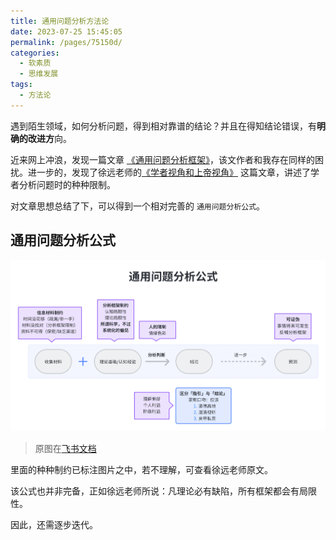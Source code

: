 ```yaml
---
title: 通用问题分析方法论
date: 2023-07-25 15:45:05
permalink: /pages/75150d/
categories: 
  - 软素质
  - 思维发展
tags: 
  - 方法论
---
```


遇到陌生领域，如何分析问题，得到相对靠谱的结论？并且在得知结论错误，有**明确的改进方**向。

近来网上冲浪，发现一篇文章 [《通用问题分析框架》](https://wudashan.com/2021/06/26/problem-analysis-frame/)，该文作者和我存在同样的困扰。进一步的，发现了徐远老师的[《学者视角和上帝视角》](https://xuyuan.blog.caixin.com/archives/247238) 这篇文章，讲述了学者分析问题时的种种限制。

对文章思想总结了下，可以得到一个相对完善的 `通用问题分析公式`。

<!-- more -->

## 通用问题分析公式

![Alt text](../../@assets/img/image-22.png)

> 原图在[飞书文档](https://itoutiao.feishu.cn/docx/P3XfdJeYdo3M7yx04CkcP40QnIF)


里面的种种制约已标注图片之中，若不理解，可查看徐远老师原文。

该公式也并非完备，正如徐远老师所说：凡理论必有缺陷，所有框架都会有局限性。

因此，还需逐步迭代。